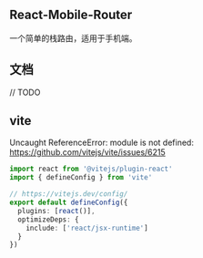 ## React-Mobile-Router

一个简单的栈路由，适用于手机端。

## 文档

// TODO

## vite

Uncaught ReferenceError: module is not defined: https://github.com/vitejs/vite/issues/6215

```ts
import react from '@vitejs/plugin-react'
import { defineConfig } from 'vite'

// https://vitejs.dev/config/
export default defineConfig({
  plugins: [react()],
  optimizeDeps: {
    include: ['react/jsx-runtime']
  }
})
```
